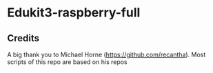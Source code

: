 # Edukit3-raspberry-full

## Credits
A big thank you to Michael Horne (https://github.com/recantha). Most scripts of this repo are based on his repos
